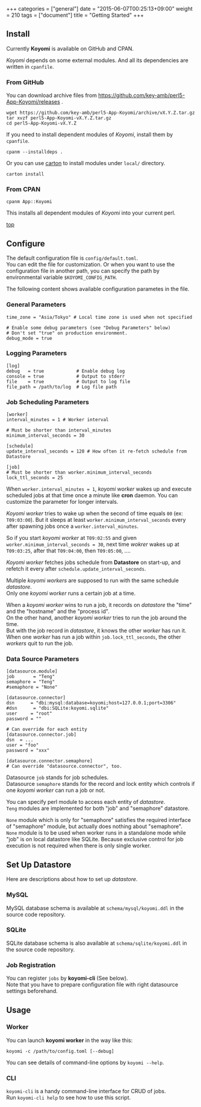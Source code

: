 +++
categories = ["general"]
date = "2015-06-07T00:25:13+09:00"
weight = 210
tags = ["document"]
title = "Getting Started"
+++

## Install

Currently **Koyomi** is available on GitHub and CPAN.

_Koyomi_ depends on some external modules. And all its dependencies are written in `cpanfile`.

### From GitHub

You can download archive files from https://github.com/key-amb/perl5-App-Koyomi/releases .

```
wget https://github.com/key-amb/perl5-App-Koyomi/archive/vX.Y.Z.tar.gz
tar xvzf perl5-App-Koyomi-vX.Y.Z.tar.gz
cd perl5-App-Koyomi-vX.Y.Z
```

If you need to install dependent modules of _Koyomi_, install them by `cpanfile`.

```
cpanm --installdeps .
```

Or you can use [carton](http://search.cpan.org/dist/carton/) to install modules under `local/` directory.

```
carton install
```

### From CPAN

```
cpanm App::Koyomi
```

This installs all dependent modules of _Koyomi_ into your current perl.

[top](#)

## Configure

The default configuration file is `config/default.toml`.  
You can edit the file for customization.
Or when you want to use the configuration file in another path, you can specify
the path by environmental variable `$KOYOMI_CONFIG_PATH`.

The following content shows available configuration parametes in the file.

### General Parameters

```
time_zone = "Asia/Tokyo" # Local time zone is used when not specified

# Enable some debug parameters (see "Debug Parameters" below)
# Don't set "true" on production environment.
debug_mode = true
```

### Logging Parameters

```
[log]
debug   = true            # Enable debug log
console = true            # Output to stderr
file    = true            # Output to log file
file_path = /path/to/log  # Log file path
```

### Job Scheduling Parameters

```
[worker]
interval_minutes = 1 # Worker interval

# Must be shorter than interval_minutes
minimum_interval_seconds = 30

[schedule]
update_interval_seconds = 120 # How often it re-fetch schedule from Datastore

[job]
# Must be shorter than worker.minimum_interval_seconds
lock_ttl_seconds = 25
```

When `worker.interval_minutes = 1`, _koyomi worker_ wakes up and execute scheduled jobs at that time once a minute like **cron** daemon.
You can customize the parameter for longer intervals.

_Koyomi worker_ tries to wake up when the second of time equals `00` (ex: `T09:03:00`).
But it sleeps at least `worker.minimum_interval_seconds` every after spawning jobs once a `worker.interval_minutes`.

So if you start _koyomi worker_ at `T09:02:55` and given `worker.minimum_interval_seconds = 30`, next time _wokrer_ wakes up at `T09:03:25`, after that `T09:04:00`, then `T09:05:00`, ....

_Koyomi worker_ fetches jobs schedule from **Datastore** on start-up, and refetch it every after `schedule.update_interval_seconds`.

Multiple _koyomi workers_ are supposed to run with the same schedule _datastore_.  
Only one _koyomi worker_ runs a certain job at a time.

When a _koyomi worker_ wins to run a job, it records on _datastore_ the "time" and the "hostname" and the "process id".  
On the other hand, another _koyomi worker_ tries to run the job around the time.  
But with the job record in _datastore_, it knows the other _worker_ has run it.  
When one _worker_ has run a job within `job.lock_ttl_seconds`, the other _workers_ quit to run the job.

### Data Source Parameters

```
[datasource.module]
job       = "Teng"
semaphore = "Teng"
#semaphore = "None"

[datasource.connector]
dsn      = "dbi:mysql:database=koyomi;host=127.0.0.1;port=3306"
#dsn      = "dbi:SQLite:koyomi.sqlite"
user     = "root"
password = ""

# Can override for each entity
[datasource.connector.job]
dsn  = ...
user = "foo"
password = "xxx"

[datasource.connector.semaphore]
# Can override "datasource.connector", too.
```

Datasource `job` stands for job schedules.  
Datasource `semaphore` stands for the record and lock entity which controls if one _koyomi worker_ can run a job or not.

You can specify perl module to access each entity of _datastore_.  
`Teng` modules are implemented for both "job" and "semaphore" datastore.

`None` module which is only for "semaphore" satisfies the required interface of "semaphore" module, but actually does nothing about "semaphore".  
`None` module is to be used when worker runs in a standalone mode while "job" is on local datastore like SQLite.
Because exclusive control for job execution is not required when there is only single worker.

## Set Up Datastore

Here are descriptions about how to set up _datastore_.

### MySQL

MySQL database schema is available at `schema/mysql/koyomi.ddl` in the source code repository.

### SQLite

SQLite database schema is also available at `schema/sqlite/koyomi.ddl` in the source code repository.

### Job Registration

You can register `jobs` by **koyomi-cli** (See below).  
Note that you have to prepare configuration file with right datasource settings beforehand.

## Usage

### Worker

You can launch **koyomi worker** in the way like this:

```
koyomi -c /path/to/config.toml [--debug]
```

You can see details of command-line options by `koyomi --help`.

### CLI

`koyomi-cli` is a handy command-line interface for CRUD of jobs.  
Run `koyomi-cli help` to see how to use this script.
